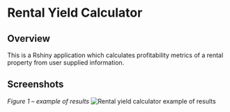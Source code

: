 Rental Yield Calculator
================

## Overview

This is a Rshiny application which calculates profitability metrics of a
rental property from user supplied information.

## Screenshots

*Figure 1 – example of results* ![Rental yield calculator example of
results](https://raw.githubusercontent.com/njwilletts/rental-yield-calculator/main/screenshots/overvalued.png?raw=true)
